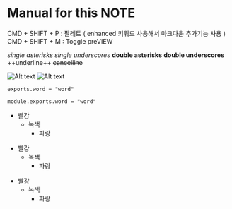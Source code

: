 # Manual for this NOTE

CMD + SHIFT + P : 팔레트 ( enhanced 키워드 사용해서 마크다운 추가기능 사용 )
CMD + SHIFT + M : Toggle preVIEW

*single asterisks*
_single underscores_
**double asterisks**
__double underscores__
++underline++
~~cancelline~~

![Alt text](/path/to/img.jpg)
![Alt text](/path/to/img.jpg "Optional title")

<pre><code>exports.word = "word"</code></pre>

```
module.exports.word = "word"
```

* 빨강
  * 녹색
    * 파랑

+ 빨강
  + 녹색
    + 파랑

- 빨강
  - 녹색
    - 파랑
